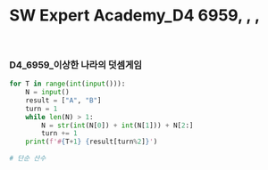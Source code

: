 # SW Expert Academy_D4 6959, , , 


​	

### D4_6959_이상한 나라의 덧셈게임

```python
for T in range(int(input())):
    N = input()
    result = ["A", "B"]
    turn = 1
    while len(N) > 1:
        N = str(int(N[0]) + int(N[1])) + N[2:]
        turn += 1
    print(f'#{T+1} {result[turn%2]}')
    
# 단순 산수
```

​	
